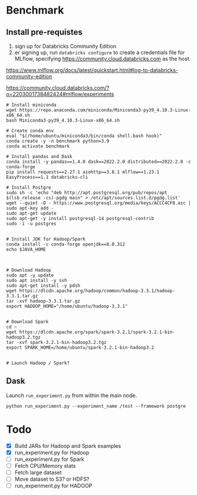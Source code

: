 # Benchmark


## Install pre-requistes

1) sign up for Databricks Community Edition
2) er signing up, run `databricks configure` to create a credentials file for MLflow, specifying https://community.cloud.databricks.com as the host.

https://www.mlflow.org/docs/latest/quickstart.html#log-to-databricks-community-edition

https://community.cloud.databricks.com/?o=2203001738482424#mlflow/experiments



```
# Install miniconda
wget https://repo.anaconda.com/miniconda/Miniconda3-py39_4.10.3-Linux-x86_64.sh
bash Miniconda3-py39_4.10.3-Linux-x86_64.sh

# Create conda env
eval "$(/home/ubuntu/miniconda3/bin/conda shell.bash hook)"
conda create -y -n benchmark python=3.9
conda activate benchmark

# Install pandas and Dask
conda install -y pandas==1.4.0 dask==2022.2.0 distributed==2022.2.0 -c conda-forge
pip install requests==2.27.1 aiohttp==3.8.1 mlflow==1.23.1 EasyProcess==1.1 databricks-cli

# Install Postgre
sudo sh -c 'echo "deb http://apt.postgresql.org/pub/repos/apt $(lsb_release -cs)-pgdg main" > /etc/apt/sources.list.d/pgdg.list'
wget --quiet -O - https://www.postgresql.org/media/keys/ACCC4CF8.asc | sudo apt-key add -
sudo apt-get update
sudo apt-get -y install postgresql-14 postgresql-contrib
sudo -i -u postgres


# Install JDK for Hadoop/Spark
conda install -c conda-forge openjdk==8.0.312
echo $JAVA_HOME



# Download Hadoop
sudo apt -y update
sudo apt install -y ssh
sudo apt-get install -y pdsh
wget https://dlcdn.apache.org/hadoop/common/hadoop-3.3.1/hadoop-3.3.1.tar.gz
tar -xvf hadoop-3.3.1.tar.gz
export HADOOP_HOME="/home/ubuntu/hadoop-3.3.1"


# Download Spark
cd ~
wget https://dlcdn.apache.org/spark/spark-3.2.1/spark-3.2.1-bin-hadoop3.2.tgz
tar -xvf spark-3.2.1-bin-hadoop3.2.tgz
export SPARK_HOME=/home/ubuntu/spark-3.2.1-bin-hadoop3.2


# Launch Hadoop / Spark?
```

## Dask

Launch `run_experiment.py` from within the main node.

```
python run_experiment.py --experiment_name /test --framework postgre
```


# Todo

- [x] Build JARs for Hadoop and Spark examples
- [x] run_experiment.py for Hadoop
- [ ] run_experiment.py for Spark
- [ ] Fetch CPU/Memory stats
- [ ] Fetch large dataset
- [ ] Move dataset to S3? or HDFS?
- [ ] run_experiment.py for HADOOP
